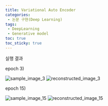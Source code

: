 ```yaml
---
title: Variational Auto Encoder
categories:
 - 논문 구현(Deep Learning)
tags:
 - DeepLearning
 - Generative model
toc: true
toc_sticky: true
---
```



<script src="https://gist.github.com/KimSungHeon/4a0eaf404dbda19cc7d646727260ca14.js"></script>

<script src="https://gist.github.com/KimSungHeon/6074460d2d091cab89dfe3591bdde80f.js"></script>

<script src="https://gist.github.com/KimSungHeon/860516a46d787a9a0e9b52f0e8c62344.js"></script>

<script src="https://gist.github.com/KimSungHeon/e7fe5b6b9caf7142b63df50a46cc63c8.js"></script>

<script src="https://gist.github.com/KimSungHeon/591cb41fbd777050c0b16dbc287410e9.js"></script>

<script src="https://gist.github.com/KimSungHeon/0eea71dd55dd14e46486171994c43907.js"></script>
<script src="https://gist.github.com/KimSungHeon/9d9d44870fe4e5faf59978afbb137aed.js"></script>

<script src="https://gist.github.com/KimSungHeon/35ac6948dacd2ec7c13d93b1650c8ebb.js"></script>
<script src="https://gist.github.com/KimSungHeon/5a0170b6552cd3f1694984141ef6d881.js"></script>

<script src="https://gist.github.com/KimSungHeon/780e4e18e0ff16144e4e16e4c2405421.js"></script>
<script src="https://gist.github.com/KimSungHeon/0187329ae3dc4acbe42ab78e23ce7f97.js"></script>

<script src="https://gist.github.com/KimSungHeon/581e48b1b2f6acbb7dc948ae0f65f7e9.js"></script>

<script src="https://gist.github.com/KimSungHeon/a6a362c3c9f8cd8c98e63416ca8f3b44.js"></script>
실행 결과


epoch 3)

![sample_image_3](https://user-images.githubusercontent.com/103099516/222966073-7dc6eff0-f7d6-469e-997e-612732c50726.png)
![reconstructed_image_3](https://user-images.githubusercontent.com/103099516/222966083-dd938e84-5079-4c48-80f0-855a59be0f7d.png)


epoch 15)

![sample_image_15](https://user-images.githubusercontent.com/103099516/222966092-e8d6eaf6-018c-401a-aedb-6e5a311fde09.png)
![reconstructed_image_15](https://user-images.githubusercontent.com/103099516/222966101-1f864b75-2f6b-4939-8706-f06b3d17cfb2.png)

